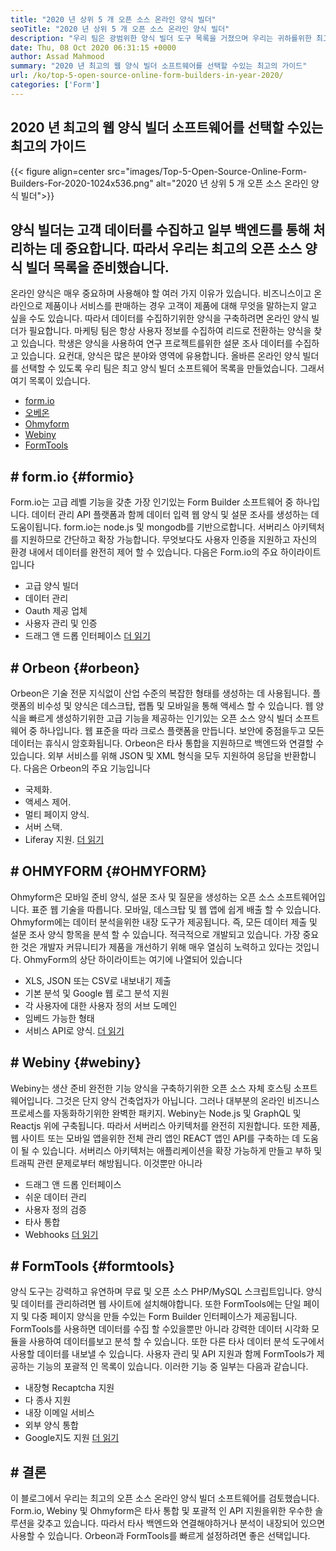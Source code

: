 ```yaml
---
title: "2020 년 상위 5 개 오픈 소스 온라인 양식 빌더" 
seoTitle: "2020 년 상위 5 개 오픈 소스 온라인 양식 빌더" 
description: "우리 팀은 광범위한 양식 빌더 도구 목록을 거쳤으며 우리는 귀하를위한 최고의 온라인 양식 빌더 소프트웨어 중 일부를 나열했습니다." 
date: Thu, 08 Oct 2020 06:31:15 +0000
author: Assad Mahmood
summary: "2020 년 최고의 웹 양식 빌더 소프트웨어를 선택할 수있는 최고의 가이드" 
url: /ko/top-5-open-source-online-form-builders-in-year-2020/
categories: ['Form']
---
```


## 2020 년 최고의 웹 양식 빌더 소프트웨어를 선택할 수있는 최고의 가이드

{{< figure align=center src="images/Top-5-Open-Source-Online-Form-Builders-For-2020-1024x536.png" alt="2020 년 상위 5 개 오픈 소스 온라인 양식 빌더">}}


## 양식 빌더는 고객 데이터를 수집하고 일부 백엔드를 통해 처리하는 데 중요합니다. 따라서 우리는 최고의 오픈 소스 양식 빌더 목록을 준비했습니다.
온라인 양식은 매우 중요하며 사용해야 할 여러 가지 이유가 있습니다. 비즈니스이고 온라인으로 제품이나 서비스를 판매하는 경우 고객이 제품에 대해 무엇을 말하는지 알고 싶을 수도 있습니다. 따라서 데이터를 수집하기위한 양식을 구축하려면 온라인 양식 빌더가 필요합니다.
마케팅 팀은 항상 사용자 정보를 수집하여 리드로 전환하는 양식을 찾고 있습니다. 학생은 양식을 사용하여 연구 프로젝트를위한 설문 조사 데이터를 수집하고 있습니다. 요컨대, 양식은 많은 분야와 영역에 유용합니다.
올바른 온라인 양식 빌더를 선택할 수 있도록 우리 팀은 최고 양식 빌더 소프트웨어 목록을 만들었습니다. 그래서 여기 목록이 있습니다.
  * [form.io][1]
  * [오베온][2]
  * [Ohmyform][3]
  * [Webiny][4]
  * [FormTools][5]

## # **form.io** {#formio}
Form.io는 고급 레벨 기능을 갖춘 가장 인기있는 Form Builder 소프트웨어 중 하나입니다. 데이터 관리 API 플랫폼과 함께 데이터 입력 웹 양식 및 설문 조사를 생성하는 데 도움이됩니다.
form.io는 node.js 및 mongodb를 기반으로합니다. 서버리스 아키텍처를 지원하므로 간단하고 확장 가능합니다. 무엇보다도 사용자 인증을 지원하고 자신의 환경 내에서 데이터를 완전히 제어 할 수 있습니다.
다음은 Form.io의 주요 하이라이트입니다
  * 고급 양식 빌더
  * 데이터 관리
  * Oauth 제공 업체
  * 사용자 관리 및 인증
  * 드래그 앤 드롭 인터페이스
    [더 읽기][6]

## # **Orbeon** {#orbeon}
Orbeon은 기술 전문 지식없이 산업 수준의 복잡한 형태를 생성하는 데 사용됩니다. 플랫폼의 비수성 및 양식은 데스크탑, 랩톱 및 모바일을 통해 액세스 할 수 있습니다.
웹 양식을 빠르게 생성하기위한 고급 기능을 제공하는 인기있는 오픈 소스 양식 빌더 소프트웨어 중 하나입니다. 웹 표준을 따라 크로스 플랫폼을 만듭니다. 보안에 중점을두고 모든 데이터는 휴식시 암호화됩니다.
Orbeon은 타사 통합을 지원하므로 백엔드와 연결할 수 있습니다. 외부 서비스를 위해 JSON 및 XML 형식을 모두 지원하여 응답을 반환합니다.
다음은 Orbeon의 주요 기능입니다
  * 국제화.
  * 액세스 제어.
  * 멀티 페이지 양식.
  * 서버 스택.
  * Liferay 지원.
    [더 읽기][7]

## # **OHMYFORM** {#OHMYFORM}
Ohmyform은 모바일 준비 양식, 설문 조사 및 질문을 생성하는 오픈 소스 소프트웨어입니다. 표준 웹 기술을 따릅니다. 모바일, 데스크탑 및 웹 앱에 쉽게 배출 할 수 있습니다.
Ohmyform에는 데이터 분석을위한 내장 도구가 제공됩니다. 즉, 모든 데이터 제출 및 설문 조사 양식 항목을 분석 할 수 있습니다. 적극적으로 개발되고 있습니다. 가장 중요한 것은 개발자 커뮤니티가 제품을 개선하기 위해 매우 열심히 노력하고 있다는 것입니다.
OhmyForm의 상단 하이라이트는 여기에 나열되어 있습니다
  * XLS, JSON 또는 CSV로 내보내기 제출
  * 기본 분석 및 Google 웹 로그 분석 지원
  * 각 사용자에 대한 사용자 정의 서브 도메인
  * 임베드 가능한 형태
  * 서비스 API로 양식.
    [더 읽기][8]

## # **Webiny** {#webiny}
Webiny는 생산 준비 완전한 기능 양식을 구축하기위한 오픈 소스 자체 호스팅 소프트웨어입니다. 그것은 단지 양식 건축업자가 아닙니다. 그러나 대부분의 온라인 비즈니스 프로세스를 자동화하기위한 완벽한 패키지.
Webiny는 Node.js 및 GraphQL 및 Reactjs 위에 구축됩니다. 따라서 서버리스 아키텍처를 완전히 지원합니다. 또한 제품, 웹 사이트 또는 모바일 앱을위한 전체 관리 앱인 REACT 앱인 API를 구축하는 데 도움이 될 수 있습니다.
서버리스 아키텍처는 애플리케이션을 확장 가능하게 만들고 부하 및 트래픽 관련 문제로부터 해방됩니다. 이것뿐만 아니라
  * 드래그 앤 드롭 인터페이스
  * 쉬운 데이터 관리
  * 사용자 정의 검증
  * 타사 통합
  * Webhooks
    [더 읽기][9]

## # **FormTools** {#formtools}
양식 도구는 강력하고 유연하며 무료 및 오픈 소스 PHP/MySQL 스크립트입니다. 양식 및 데이터를 관리하려면 웹 사이트에 설치해야합니다. 또한 FormTools에는 단일 페이지 및 다중 페이지 양식을 만들 수있는 Form Builder 인터페이스가 제공됩니다.
FormTools를 사용하면 데이터를 수집 할 수있을뿐만 아니라 강력한 데이터 시각화 모듈을 사용하여 데이터를보고 분석 할 수 있습니다. 또한 다른 타사 데이터 분석 도구에서 사용할 데이터를 내보낼 수 있습니다.
사용자 관리 및 API 지원과 함께 FormTools가 제공하는 기능의 포괄적 인 목록이 있습니다. 이러한 기능 중 일부는 다음과 같습니다.
  * 내장형 Recaptcha 지원
  * 다 종사 지원
  * 내장 이메일 서비스
  * 외부 양식 통합
  * Google지도 지원
    [더 읽기][10]

## # 결론
이 블로그에서 우리는 최고의 오픈 소스 온라인 양식 빌더 소프트웨어를 검토했습니다. Form.io, Webiny 및 Ohmyform은 타사 통합 및 포괄적 인 API 지원을위한 우수한 솔루션을 갖추고 있습니다. 따라서 타사 백엔드와 연결해야하거나 분석이 내장되어 있으면 사용할 수 있습니다. Orbeon과 FormTools를 빠르게 설정하려면 좋은 선택입니다.

  
[1]: #formio
[2]: #orbeon
[3]: #ohmyform
[4]: #webiny
[5]: #formtools
[6]: https://products.containerize.com/form/formio
[7]: https://products.containerize.com/form/orbeon
[8]: https://products.containerize.com/form/ohmyform
[9]: https://products.containerize.com/form/webiny
[10]: https://products.containerize.com/form/formtools
